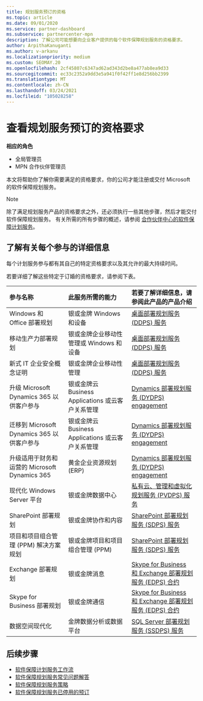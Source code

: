 ```yaml
---
title: 规划服务预订的资格
ms.topic: article
ms.date: 09/01/2020
ms.service: partner-dashboard
ms.subservice: partnercenter-mpn
description: 了解公司可能想要向企业客户提供的每个软件保障规划服务的资格要求。
author: ArpithaKanuganti
ms.author: v-arkanu
ms.localizationpriority: medium
ms.custom: SEOMAY.20
ms.openlocfilehash: 2cf45807c6347ad62ad343d2be8a477ab8ea9d33
ms.sourcegitcommit: ec33c2352a9dd3e5a941f0f42ff1e8d256bb2399
ms.translationtype: MT
ms.contentlocale: zh-CN
ms.lasthandoff: 03/24/2021
ms.locfileid: "105028258"
---
```

# <a name="view-eligibility-requirements-for-planning-services-engagements"></a>查看规划服务预订的资格要求

**相应的角色**

- 全局管理员
- MPN 合作伙伴管理员

本文将帮助你了解你需要满足的资格要求，你的公司才能注册或交付 Microsoft 的软件保障规划服务。

>[!NOTE]
> 除了满足规划服务产品的资格要求之外，还必须执行一些其他步骤，然后才能交付软件保障规划服务。 有关所需的所有步骤的概述，请参阅 [合作伙伴中心的软件保障计划服务](software-assurance-dps.md)。

## <a name="learn-more-about-each-engagement"></a>了解有关每个参与的详细信息

每个计划服务参与都有其自己的特定资格要求以及其允许的最大持续时间。

若要详细了解这些特定于订婚的资格要求，请参阅下表。

| 参与名称 | 此服务所需的能力 | 若要了解详细信息，请参阅此产品的产品介绍 |
|:--- |:--- |:--- |
| Windows 和 Office 部署规划  | 银或金牌 Windows 和设备  |  [桌面部署规划服务 (DDPS) 服务](https://go.microsoft.com/fwlink/?linkid=2116072)
| 移动生产力部署规划  | 银或金牌企业移动性管理或 Windows 和设备  | [桌面部署规划服务 (DDPS) 服务](https://go.microsoft.com/fwlink/?linkid=2116072) |  
| 新式 IT 企业安全概念证明 |  银或金牌企业移动性管理  | [桌面部署规划服务 (DDPS) 服务](https://go.microsoft.com/fwlink/?linkid=2116072) |  
| 升级 Microsoft Dynamics 365 以供客户参与  | 银或金牌云 Business Applications 或云客户关系管理  | [Dynamics 部署规划服务 (DYDPS) engagement](https://go.microsoft.com/fwlink/?linkid=2116073)
| 迁移到 Microsoft Dynamics 365 以供客户参与  | 银或金牌云 Business Applications 或云客户关系管理  | [Dynamics 部署规划服务 (DYDPS) engagement](https://go.microsoft.com/fwlink/?linkid=2116073)
| 升级适用于财务和运营的 Microsoft Dynamics 365  | 黄金企业资源规划 (ERP)   | [Dynamics 部署规划服务 (DYDPS) engagement](https://go.microsoft.com/fwlink/?linkid=2116073)  |
| 现代化 Windows Server 平台 | 银或金牌数据中心 | [私有云、管理和虚拟化规划服务 (PVDPS) 服务](https://go.microsoft.com/fwlink/?linkid=2115982) |
| SharePoint 部署规划  | 银或金牌协作和内容  | [SharePoint 部署规划服务 (SDPS) 服务](https://go.microsoft.com/fwlink/?linkid=2116074)  |
| 项目和项目组合管理 (PPM) 解决方案规划  | 银或金牌项目和项目组合管理 (PPM)   | [SharePoint 部署规划服务 (SDPS) 服务](https://go.microsoft.com/fwlink/?linkid=2116074)  |
| Exchange 部署规划  | 银或金牌消息  | [Skype for Business 和 Exchange 部署规划服务 (EDPS) 合约](https://go.microsoft.com/fwlink/?linkid=2116075)  |
Skype for Business 部署规划  | 银或金牌通信  | [Skype for Business 和 Exchange 部署规划服务 (EDPS) 合约](https://go.microsoft.com/fwlink/?linkid=2116075)  |
| 数据空间现代化  | 金牌数据分析或数据平台  | [SQL Server 部署规划服务 (SSDPS) 服务](https://go.microsoft.com/fwlink/?linkid=2116076)  |

## <a name="next-steps"></a>后续步骤

- [软件保障计划服务工作流](https://go.microsoft.com/fwlink/?linkid=2115983)
- [软件保障规划服务常见问题解答](https://go.microsoft.com/fwlink/?linkid=2116077)
- [软件保障规划服务策略](https://go.microsoft.com/fwlink/?linkid=2115984)
- [软件保障规划服务已停用的预订](https://query.prod.cms.rt.microsoft.com/cms/api/am/binary/RE4sln9)
